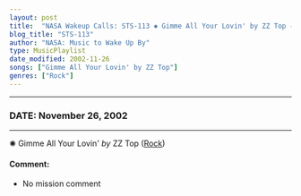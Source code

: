 ```yaml
---
layout: post
title:  "NASA Wakeup Calls: STS-113 ✺ Gimme All Your Lovin' by ZZ Top ✧ November 26, 2002"
blog_title: "STS-113"
author: "NASA: Music to Wake Up By"
type: MusicPlaylist
date_modified: 2002-11-26
songs: ["Gimme All Your Lovin' by ZZ Top"]
genres: ["Rock"]
---
```


----
### DATE: November 26, 2002
----
✺ Gimme All Your Lovin' *by* ZZ Top ([Rock](https://www.discogs.com/genre/Rock)) <a target="blank_" href="https://www.discogs.com/ZZ-Top-Gimme-all-your-lovin/release/11441652">
    <i class="fas fa-compact-disc"
       title="Discogs entry for this song"
       alt="Discogs entry for this song"
       style="font-size: 1.1em;"></i></a>
    

#### Comment:
* No mission comment



<br/>
<center>
	<a target="_blank"
	   href="https://twitter.com/intent/tweet?hashtags=Space,NASA,Playlist,NASAWakeupCalls,SpaceProgram&text=🚀 {{ page.author}}, '{{ page.songs.first }}' {{ page.title }}, {{ site.url }}{{ page.url }}&via=nasawakeupcalls"><i class="fab fa-twitter" title="Tweet this page" alt="Tweet this page" style="font-size: 1.3em;"></i></a>
	&nbsp; 	<i class="fas fa-user-astronaut" style="font-size: 1.5em;"></i> &nbsp;
    <a id="custom_amazon_link"
       type="amzn" search="#"
       category="popular music">
    <i class="fab fa-amazon" style="font-size: 1.3em;"></i></a>
</center>

<!-- Randomly resolve an individual entry from a song array -->
<script src="/assets/javascript/seedrandom.min.js"></script>
<script>
  var wake_me_up = ["Gimme All Your Lovin' by ZZ Top"];
  var prng = new Math.seedrandom();
  function randomSong() {
    song = wake_me_up[Math.floor(Math.random() * wake_me_up.length)];
    var amazon_link = document.getElementById("custom_amazon_link");
    amazon_link.setAttribute("search", song);
  }
  window.onload = randomSong();
</script>
